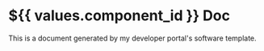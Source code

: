 # ${{ values.component_id }} Doc

This is a document generated by my developer portal's software template.
